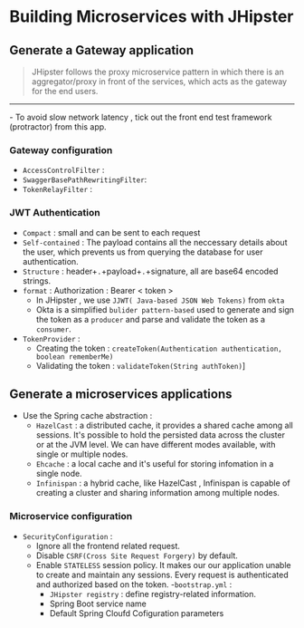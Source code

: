 # Building Microservices with JHipster
## Generate a Gateway application
> JHipster follows the proxy microservice pattern in which there is an aggregator/proxy in front of the services, which acts as the gateway for the end users.

 <hr>
- To avoid slow network latency , tick out the front end test framework (protractor) from this app.

### Gateway configuration
- `AccessControlFilter` :
- `SwaggerBasePathRewritingFilter`:
- `TokenRelayFilter` :

### JWT Authentication
- `Compact` : small and can be sent to each request
- `Self-contained` : The payload contains all the neccessary details about the user, which prevents us from querying the database for user authentication.
-  `Structure` : header+`.`+payload+`.`+signature, all are base64  encoded strings.
- `format` : Authorization : Bearer < token >
    - In JHipster , we use `JJWT( Java-based JSON Web Tokens)` from `okta`
    -  Okta is a simplified `bulider pattern-based` used to generate and sign the token as a `producer` and parse and validate the token as a `consumer`.
- `TokenProvider` :
  - Creating the token : `createToken(Authentication authentication, boolean rememberMe)`
  - Validating the token : `validateToken(String authToken)`\]

## Generate a microservices applications
- Use the Spring cache abstraction :
  - `HazelCast` : a distributed cache, it provides a shared cache among all sessions. It's possible to hold the persisted data across the cluster or at the JVM level. We can have different modes available, with single or multiple nodes.
  - `Ehcache` : a local cache and it's useful for storing infomation in a single node.
  - `Infinispan` : a hybrid cache, like HazelCast , Infinispan is capable  of creating a cluster and sharing information among multiple nodes.

### Microservice configuration
- `SecurityConfiguration` :
    - Ignore all the frontend related request.
    - Disable `CSRF(Cross Site Request Forgery)` by default.
    - Enable `STATELESS` session policy. It makes our our application unable to create and maintain any sessions. Every request is authenticated and authorized based on the token.
    -`bootstrap.yml` :
      - `JHipster registry` : define registry-related  information.
      - Spring Boot service name
      - Default Spring Cloufd Cofiguration parameters

